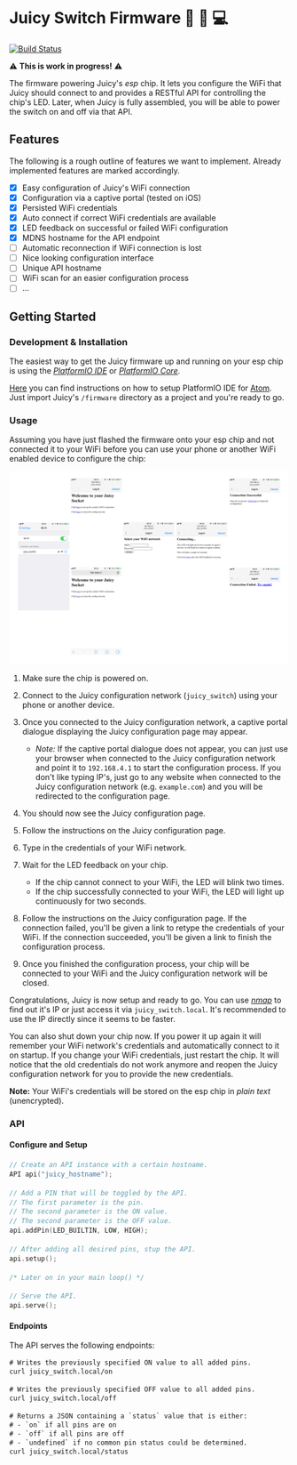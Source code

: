 # Juicy Switch Firmware 🔌 🍊 💻

[![Build Status](https://travis-ci.org/juicyiot/juicy-switch.svg?branch=feature%2Ftravis)](https://travis-ci.org/juicyiot/juicy-switch)

⚠️ **This is work in progress!** ⚠️

The firmware powering Juicy's *esp* chip. It lets you configure the WiFi that Juicy should connect to and provides a RESTful API for controlling the chip's LED. Later, when Juicy is fully assembled, you will be able to power the switch on and off via that API.

## Features

The following is a rough outline of features we want to implement. Already implemented features are marked accordingly.

- [x] Easy configuration of Juicy's WiFi connection
- [x] Configuration via a captive portal (tested on iOS)
- [x] Persisted WiFi credentials
- [x] Auto connect if correct WiFi credentials are available
- [x] LED feedback on successful or failed WiFi configuration
- [x] MDNS hostname for the API endpoint
- [ ] Automatic reconnection if WiFi connection is lost
- [ ] Nice looking configuration interface
- [ ] Unique API hostname
- [ ] WiFi scan for an easier configuration process
- [ ] ...

## Getting Started

### Development & Installation

The easiest way to get the Juicy firmware up and running on your esp chip is using the [*PlatformIO IDE*](http://platformio.org/get-started/ide) or [*PlatformIO Core*](http://platformio.org/get-started/cli).

[Here](http://docs.platformio.org/en/latest/ide/atom.html#quick-start) you can find instructions on how to setup PlatformIO IDE for [Atom](https://atom.io). Just import Juicy's `/firmware` directory as a project and you're ready to go.

### Usage

Assuming you have just flashed the firmware onto your esp chip and not connected it to your WiFi before you can use your phone or another WiFi enabled device to configure the chip:

![Configuration flow](doc/img/flow.png "Juciy coniguration flow")

1. Make sure the chip is powered on.
2. Connect to the Juicy configuration network (`juicy_switch`) using your phone or another device.
3. Once you connected to the Juicy configuration network, a captive portal dialogue displaying the Juicy configuration page may appear.

	- *Note:* If the captive portal dialogue does not appear, you can just use your browser when connected to the Juicy configuration network and point it to `192.168.4.1` to start the configuration process. If you don't like typing IP's, just go to any website when connected to the Juicy configuration network (e.g. `example.com`) and you will be redirected to the configuration page.

4. You should now see the Juicy configuration page.
5. Follow the instructions on the Juicy configuration page.
6. Type in the credentials of your WiFi network.
7. Wait for the LED feedback on your chip.

	- If the chip cannot connect to your WiFi, the LED will blink two times.
	- If the chip successfully connected to your WiFi, the LED will light up continuously for two seconds.

8. Follow the instructions on the Juicy configuration page. If the connection failed, you'll be given a link to retype the credentials of your WiFi. If the connection succeeded, you'll be given a link to finish the configuration process.
9. Once you finished the configuration process, your chip will be connected to your WiFi and the Juicy configuration network will be closed.

Congratulations, Juicy is now setup and ready to go. You can use *[nmap](https://nmap.org)* to find out it's IP or just access it via `juicy_switch.local`. It's recommended to use the IP directly since it seems to be faster.

You can also shut down your chip now. If you power it up again it will remember your WiFi network's credentials and automatically connect to it on startup. If you change your WiFi credentials, just restart the chip. It will notice that the old credentials do not work anymore and reopen the Juicy configuration network for you to provide the new credentials.

**Note:** Your WiFi's credentials will be stored on the esp chip in *plain text* (unencrypted). 

### API

#### Configure and Setup

``` c++
// Create an API instance with a certain hostname.
API api("juicy_hostname");
	
// Add a PIN that will be toggled by the API.
// The first parameter is the pin.
// The second parameter is the ON value.
// The second parameter is the OFF value.
api.addPin(LED_BUILTIN, LOW, HIGH);
	
// After adding all desired pins, stup the API.
api.setup();
	
/* Later on in your main loop() */
	
// Serve the API.
api.serve();
```

#### Endpoints

The API serves the following endpoints:

``` shell
# Writes the previously specified ON value to all added pins.
curl juicy_switch.local/on

# Writes the previously specified OFF value to all added pins.
curl juicy_switch.local/off

# Returns a JSON containing a `status` value that is either:
# - `on` if all pins are on
# - `off` if all pins are off
# - `undefined` if no common pin status could be determined.
curl juicy_switch.local/status
```


 